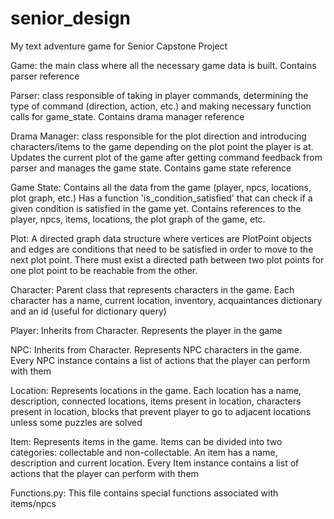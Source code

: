 # senior_design
My text adventure game for Senior Capstone Project

Game: the main class where all the necessary game data is built. Contains parser reference

Parser: class responsible of taking in player commands, determining the type of command (direction, action, etc.) and making necessary function calls for game_state. Contains drama manager reference

Drama Manager: class responsible for the plot direction and introducing characters/items to the game depending on the plot point the player is at. Updates the current plot of the game after getting command feedback from parser and manages the game state. Contains game state reference

Game State: Contains all the data from the game (player, npcs, locations, plot graph, etc.) Has a function 'is_condition_satisfied' that can check if a given condition is satisfied in the game yet. Contains references to the player, npcs, items, locations, the plot graph of the game, etc.

Plot: A directed graph data structure where vertices are PlotPoint objects and edges are conditions that need to be satisfied in order to move to the next plot point. There must exist a directed path between two plot points for one plot point to be reachable from the other.

Character: Parent class that represents characters in the game. Each character has a name, current location, inventory, acquaintances dictionary and an id (useful for dictionary query)

Player: Inherits from Character. Represents the player in the game

NPC: Inherits from Character. Represents NPC characters in the game. Every NPC instance contains a list of actions that the player can perform with them

Location: Represents locations in the game. Each location has a name, description, connected locations, items present in location, characters present in location, blocks that prevent player to go to adjacent locations unless some puzzles are solved

Item: Represents items in the game. Items can be divided into two categories: collectable and non-collectable. An item has a name, description and current location. Every Item instance contains a list of actions that the player can perform with them

Functions.py: This file contains special functions associated with items/npcs
